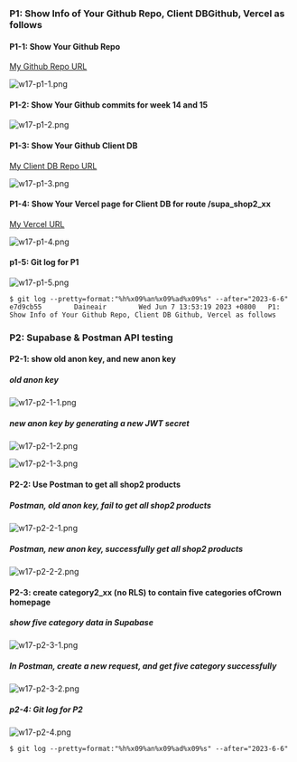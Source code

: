 ### P1: Show Info of Your Github Repo, Client DBGithub, Vercel as follows

#### P1-1: Show Your Github Repo

[My Github Repo URL](https://github.com/Daineair/1112-2A-db-demo-410410228)

![w17-p1-1.png](https://jiewhttktusvivcyqnki.supabase.co/storage/v1/object/public/demo_28/md_28_img/w17-p1-1.png?t=2023-06-07T05%3A49%3A20.875Z)

#### P1-2: Show Your Github commits for week 14 and 15

![w17-p1-2.png](https://jiewhttktusvivcyqnki.supabase.co/storage/v1/object/public/demo_28/md_28_img/w17-p1-2.png?t=2023-06-07T05%3A49%3A40.694Z)

#### P1-3: Show Your Github Client DB

[My Client DB Repo URL](https://github.com/Daineair/1112-client-db_28.git)

![w17-p1-3.png](https://jiewhttktusvivcyqnki.supabase.co/storage/v1/object/public/demo_28/md_28_img/w17-p1-3.png?t=2023-06-07T05%3A49%3A58.049Z)

#### P1-4: Show Your Vercel page for Client DB for route /supa_shop2_xx

[My Vercel URL](https://1112-client-db-28.vercel.app/)

![w17-p1-4.png](https://jiewhttktusvivcyqnki.supabase.co/storage/v1/object/public/demo_28/md_28_img/w17-p1-4.png?t=2023-06-07T05%3A50%3A26.654Z)

#### p1-5: Git log for P1

![w17-p1-5.png](https://jiewhttktusvivcyqnki.supabase.co/storage/v1/object/public/demo_28/md_28_img/w17-p1-5.png?t=2023-06-07T05%3A57%3A09.784Z)

```
$ git log --pretty=format:"%h%x09%an%x09%ad%x09%s" --after="2023-6-6"
e7d9cb55        Daineair        Wed Jun 7 13:53:19 2023 +0800   P1: Show Info of Your Github Repo, Client DB Github, Vercel as follows
```

### P2: Supabase & Postman API testing

#### P2-1: show old anon key, and new anon key

##### old anon key

![w17-p2-1-1.png](https://jiewhttktusvivcyqnki.supabase.co/storage/v1/object/public/demo_28/md_28_img/w17-p2-1-1.png?t=2023-06-07T06%3A33%3A08.444Z)

##### new anon key by generating a new JWT secret

![w17-p2-1-2.png](https://jiewhttktusvivcyqnki.supabase.co/storage/v1/object/public/demo_28/md_28_img/w17-p2-1-2.png?t=2023-06-07T06%3A33%3A29.816Z)

![w17-p2-1-3.png](https://jiewhttktusvivcyqnki.supabase.co/storage/v1/object/public/demo_28/md_28_img/w17-p2-1-3.png?t=2023-06-07T06%3A33%3A56.519Z)

#### P2-2: Use Postman to get all shop2 products

##### Postman, old anon key, fail to get all shop2 products

![w17-p2-2-1.png](https://jiewhttktusvivcyqnki.supabase.co/storage/v1/object/public/demo_28/md_28_img/w17-p2-2-1.png?t=2023-06-07T06%3A34%3A20.482Z)

##### Postman, new anon key, successfully get all shop2 products

![w17-p2-2-2.png](https://jiewhttktusvivcyqnki.supabase.co/storage/v1/object/public/demo_28/md_28_img/w17-p2-2-2.png?t=2023-06-07T06%3A34%3A39.204Z)

#### P2-3: create category2_xx (no RLS) to contain five categories ofCrown homepage

##### show five category data in Supabase

![w17-p2-3-1.png](https://jiewhttktusvivcyqnki.supabase.co/storage/v1/object/public/demo_28/md_28_img/w17-p2-3-1.png?t=2023-06-07T06%3A35%3A08.030Z)

##### In Postman, create a new request, and get five category successfully

![w17-p2-3-2.png](https://jiewhttktusvivcyqnki.supabase.co/storage/v1/object/public/demo_28/md_28_img/w17-p2-3-2.png?t=2023-06-07T06%3A35%3A24.957Z)

##### p2-4: Git log for P2

![w17-p2-4.png]()

```
$ git log --pretty=format:"%h%x09%an%x09%ad%x09%s" --after="2023-6-6"

```

